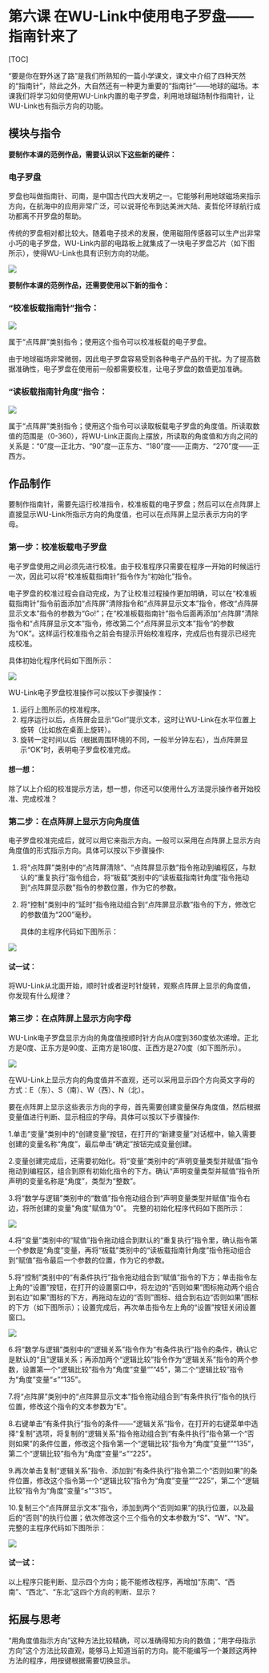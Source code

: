 # 第六课 在WU-Link中使用电子罗盘——指南针来了

\[TOC\]

“要是你在野外迷了路”是我们所熟知的一篇小学课文，课文中介绍了四种天然的“指南针”，除此之外，大自然还有一种更为重要的“指南针”——地球的磁场。本课我们将学习如何使用WU-Link内置的电子罗盘，利用地球磁场制作指南针，让WU-Link也有指示方向的功能。

## 模块与指令

**要制作本课的范例作品，需要认识以下这些新的硬件：**

### 电子罗盘

罗盘也叫做指南针、司南，是中国古代四大发明之一。它能够利用地球磁场来指示方向，在航海中的应用非常广泛，可以说哥伦布到达美洲大陆、麦哲伦环球航行成功都离不开罗盘的帮助。

传统的罗盘相对都比较大。随着电子技术的发展，使用磁阻传感器可以生产出非常小巧的电子罗盘，WU-Link内部的电路板上就集成了一块电子罗盘芯片（如下图所示），使得WU-Link也具有识别方向的功能。

![](../../.gitbook/assets/wulink6-1.png)

**要制作本课的范例作品，还需要使用以下新的指令：**

### “校准板载指南针”指令：

![](../../.gitbook/assets/wulink6-a.png)

属于“点阵屏”类别指令；使用这个指令可以校准板载的电子罗盘。

由于地球磁场非常微弱，因此电子罗盘容易受到各种电子产品的干扰。为了提高数据准确性，电子罗盘在使用前一般都需要校准，让电子罗盘的数值更加准确。

### “读板载指南针角度”指令：

![](../../.gitbook/assets/wulink6-b.png)

属于“点阵屏”类别指令；使用这个指令可以读取板载电子罗盘的角度值。所读取数值的范围是（0-360），将WU-Link正面向上摆放，所读取的角度值和方向之间的关系是：“0”度—正北方、“90”度—正东方、“180”度——正南方、“270”度——正西方。

## 作品制作

要制作指南针，需要先运行校准指令，校准板载的电子罗盘；然后可以在点阵屏上直接显示WU-Link所指示方向的角度值，也可以在点阵屏上显示表示方向的字母。

### 第一步：校准板载电子罗盘

电子罗盘使用之间必须先进行校准。由于校准程序只需要在程序一开始的时候运行一次，因此可以将“校准板载指南针”指令作为“初始化”指令。

电子罗盘的校准过程会自动完成，为了让校准过程操作更加明确，可以在“校准板载指南针”指令前面添加“点阵屏”清除指令和“点阵屏显示文本”指令，修改“点阵屏显示文本”指令的参数为“Go!”；在“校准板载指南针”指令后面再添加“点阵屏”清除指令和“点阵屏显示文本”指令，修改第二个“点阵屏显示文本”指令“的参数为“OK”。这样运行校准指令之前会有提示开始校准程序，完成后也有提示已经完成校准。

具体初始化程序代码如下图所示：

![](../../.gitbook/assets/wulink6-2.png)

WU-Link电子罗盘校准操作可以按以下步骤操作：

1. 运行上图所示的校准程序。
2. 程序运行以后，点阵屏会显示“Go!”提示文本，这时让WU-Link在水平位置上旋转（比如放在桌面上旋转）。
3. 旋转一定时间以后（根据周围环境的不同，一般半分钟左右），当点阵屏显示“OK”时，表明电子罗盘校准完成。

#### 想一想：

除了以上介绍的校准提示方法，想一想，你还可以使用什么方法提示操作者开始校准、完成校准？

### 第二步：在点阵屏上显示方向角度值

电子罗盘校准完成后，就可以用它来指示方向。一般可以采用在点阵屏上显示方向角度值的形式指示方向。具体可以按以下步骤操作:

1. 将“点阵屏”类别中的“点阵屏清除”、“点阵屏显示数”指令拖动到编程区，与默认的“重复执行”指令组合，将“板载”类别中的“读板载指南针角度”指令拖动到“点阵屏显示数”指令的参数位置，作为它的参数。
2. 将“控制”类别中的“延时”指令拖动组合到“点阵屏显示数”指令的下方，修改它的参数值为“200”毫秒。

   具体的主程序代码如下图所示：

![](../../.gitbook/assets/wulink6-3.png)

#### 试一试：

将WU-Link从北面开始，顺时针或者逆时针旋转，观察点阵屏上显示的角度值，你发现有什么规律？

### 第三步：在点阵屏上显示方向字母

WU-Link电子罗盘显示方向的角度值按顺时针方向从0度到360度依次递增。正北方是0度、正东方是90度、正南方是180度、正西方是270度（如下图所示）。

![](../../.gitbook/assets/wulink6-4.png)

在WU-Link上显示方向的角度值并不直观，还可以采用显示四个方向英文字母的方式：E（东）、S（南）、W（西）、N（北）。

要在点阵屏上显示这些表示方向的字母，首先需要创建变量保存角度值，然后根据变量值进行判断、显示相应的字母。具体可以按以下步骤操作:

1.单击“变量”类别中的“创建变量”按钮，在打开的“新建变量”对话框中，输入需要创建的变量名称“角度”，最后单击“确定”按钮完成变量创建。

2.变量创建完成后，还需要初始化。将“变量”类别中的“声明变量类型并赋值”指令拖动到编程区，组合到原有初始化指令的下方。确认“声明变量类型并赋值”指令所声明的变量名称是“角度”，类型为“整数”。

3.将“数学与逻辑”类别中的“数值”指令拖动组合到“声明变量类型并赋值”指令右边，将所创建的变量"角度"赋值为“0”。 完整的初始化程序代码如下图所示：

![](../../.gitbook/assets/wulink6-5.png)

4.将“变量”类别中的“赋值”指令拖动组合到默认的“重复执行”指令里，确认指令第一个参数是“角度”变量，再将“板载”类别中的“读板载指南针角度”指令拖动组合到“赋值”指令最后一个参数的位置，作为它的参数。

5.将“控制”类别中的“有条件执行”指令拖动组合到“赋值”指令的下方；单击指令左上角的“设置”按钮，在打开的设置窗口中，将左边的“否则如果”图标拖动两个组合到右边“如果”图标的下方，再拖动左边的“否则”图标、组合到右边“否则如果”图标的下方（如下图所示）；设置完成后，再次单击指令左上角的“设置”按钮关闭设置窗口。

![](../../.gitbook/assets/wulink6-6.png)

6.将“数学与逻辑”类别中的“逻辑关系”指令作为“有条件执行”指令的条件，确认它是默认的“且”逻辑关系；再添加两个“逻辑比较”指令作为“逻辑关系”指令的两个参数，设置第一个“逻辑比较”指令为“角度”变量“”“45”，第二个“逻辑比较”指令为“角度”变量“≤”“135”。

7.将“点阵屏”类别中的“点阵屏显示文本”指令拖动组合到“有条件执行”指令的执行位置，修改这个指令的文本参数为“E”。

8.右键单击“有条件执行”指令的条件——“逻辑关系”指令，在打开的右键菜单中选择“复制”选项，将复制的“逻辑关系”指令拖动组合到“有条件执行”指令第一个“否则如果”的条件位置，修改这个指令第一个“逻辑比较”指令为“角度”变量“”“135”，第二个“逻辑比较”指令为“角度”变量“≤”“225”。

9.再次单击复制“逻辑关系”指令、添加到“有条件执行”指令第二个“否则如果”的条件位置，修改这个指令第一个“逻辑比较”指令为“角度”变量“”“225”，第二个“逻辑比较”指令为“角度”变量“≤”“315”。

10.复制三个“点阵屏显示文本”指令，添加到两个“否则如果”的执行位置，以及最后的“否则”的执行位置；依次修改这个三个指令的文本参数为“S”、“W”、“N”。 完整的主程序代码如下图所示：

![](../../.gitbook/assets/wulink6-7.png)

#### 试一试：

以上程序只能判断、显示四个方向；能不能修改程序，再增加“东南”、“西南”、“西北”、“东北”这四个方向的判断、显示？

## 拓展与思考

“用角度值指示方向”这种方法比较精确，可以准确得知方向的数值；“用字母指示方向”这个方法比较直观，能够马上知道当前的方向。能不能编写一个兼顾这两种方法的程序，用按键根据需要切换显示。

